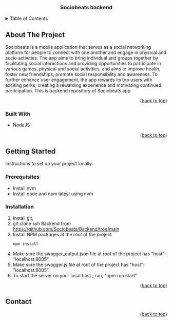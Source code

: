 
<a name="readme-top"></a>

<!-- PROJECT LOGO -->
<br />
<div align="center">
  <!-- <a href="https://url">
    <img src="images/logo.png" alt="Logo" width="80" height="80">
  </a> -->

  <h3 align="center">Sociobeats backend</h3>
</div>

<!-- TABLE OF CONTENTS -->
<details>
  <summary>Table of Contents</summary>
  <ol>
    <li>
      <a href="#about-the-project">About The Project</a>
      <ul>
        <li><a href="#built-with">Built With</a></li>
      </ul>
    </li>
    <li>
      <a href="#getting-started">Getting Started</a>
      <ul>
        <li><a href="#prerequisites">Prerequisites</a></li>
        <li><a href="#installation">Installation</a></li>
      </ul>
    </li>
    <li><a href="#contact">Contact</a></li>
  </ol>
</details>



<!-- ABOUT THE PROJECT -->
## About The Project

<!-- [![Product Name Screen Shot][product-screenshot]](https://example.com) -->

Sociobeats is a mobile application that serves as a social networking platform for people to connect with one another and engage in physical and socio activities. The app aims to bring individual and groups together by facilitating social interactions and providing opportunities to participate in various games, physical and social activities, and aims to improve health, foster new friendships, promote social responsibility and awareness.  To further enhance user engagement, the app rewards its top users with exciting perks, creating a rewarding experience and motivating continued participation.
This is backend repository of Sociobeats app

<p align="right">(<a href="#readme-top">back to top</a>)</p>



### Built With

* NodeJS


<p align="right">(<a href="#readme-top">back to top</a>)</p>



<!-- GETTING STARTED -->
## Getting Started

Instructions to set up your project locally.


### Prerequisites

* Install nvm
* Install node and npm latest using nvm
 

### Installation


1. Install git, 
2. git clone ssh Backend from https://github.com/Sociobeats/Backend/tree/main 
3. Install NPM packages at the root of the project
   ```sh
   npm install
   ```
4. Make sure the swagger_output.json file at root of the project has "host": "localhost:8005",
5. Make sure the swagger.js file at root of the project has "host": "localhost:8005",
6. To start the server on your local host , run, "npm run start" 

<p align="right">(<a href="#readme-top">back to top</a>)</p>





<!-- CONTACT -->
## Contact


<p align="right">(<a href="#readme-top">back to top</a>)</p>

